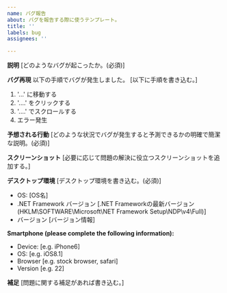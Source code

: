 ```yaml
---
name: バグ報告
about: バグを報告する際に使うテンプレート。
title: ''
labels: bug
assignees: ''

---
```


**説明**
[どのようなバグが起こったか。(必須)]

**バグ再現**
以下の手順でバグが発生しました。
[以下に手順を書き込む。]
1. '...' に移動する
2. '....' をクリックする
3. '....' でスクロールする
4. エラー発生

**予想される行動**
[どのような状況でバグが発生すると予測できるかの明確で簡潔な説明。(必須)]

**スクリーンショット**
[必要に応じて問題の解決に役立つスクリーンショットを追加する。]

**デスクトップ環境**
[デスクトップ環境を書き込む。(必須)]
 - OS: [OS名]
 - .NET Framework バージョン [.NET Frameworkの最新バージョン(HKLM\SOFTWARE\Microsoft\NET Framework Setup\NDP\v4\Full)]
 - バージョン [バージョン情報]

**Smartphone (please complete the following information):**
 - Device: [e.g. iPhone6]
 - OS: [e.g. iOS8.1]
 - Browser [e.g. stock browser, safari]
 - Version [e.g. 22]

**補足**
[問題に関する補足があれば書き込む。]

